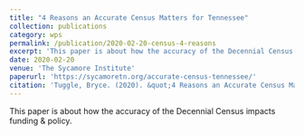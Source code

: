 ```yaml
---
title: "4 Reasons an Accurate Census Matters for Tennessee"
collection: publications
category: wps
permalink: /publication/2020-02-20-census-4-reasons
excerpt: 'This paper is about how the accuracy of the Decennial Census impacts funding & policy.'
date: 2020-02-20
venue: 'The Sycamore Institute'
paperurl: 'https://sycamoretn.org/accurate-census-tennessee/'
citation: 'Tuggle, Bryce. (2020). &quot;4 Reasons an Accurate Census Matters for Tennessee.&quot; <i>The Sycamore Institute</i>.'
---
```


This paper is about how the accuracy of the Decennial Census impacts funding & policy.
